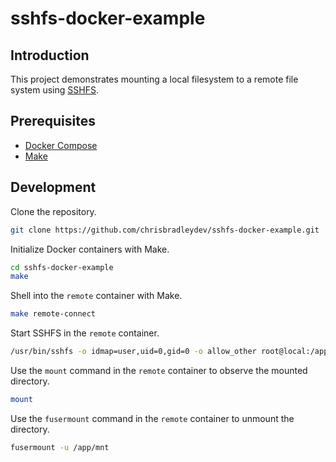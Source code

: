 # sshfs-docker-example

## Introduction

This project demonstrates mounting a local filesystem to a remote file system using [SSHFS](https://github.com/libfuse/sshfs).

## Prerequisites

- [Docker Compose](https://docs.docker.com/compose/)
- [Make](https://www.gnu.org/software/make/)

## Development

Clone the repository.

```sh
git clone https://github.com/chrisbradleydev/sshfs-docker-example.git
```

Initialize Docker containers with Make.

```sh
cd sshfs-docker-example
make
```

Shell into the `remote` container with Make.

```sh
make remote-connect
```

Start SSHFS in the `remote` container.

```sh
/usr/bin/sshfs -o idmap=user,uid=0,gid=0 -o allow_other root@local:/app/mnt /app/mnt
```

Use the `mount` command in the `remote` container to observe the mounted directory.

```sh
mount
```

Use the `fusermount` command in the `remote` container to unmount the directory.

```sh
fusermount -u /app/mnt
```
